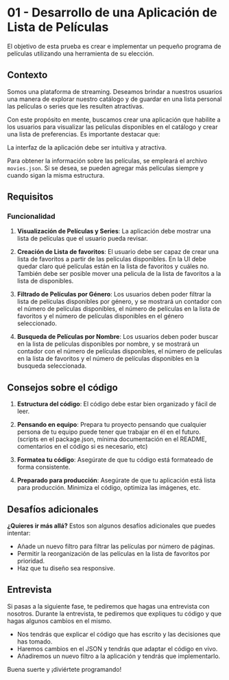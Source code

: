 # 01 - Desarrollo de una Aplicación de Lista de Películas

El objetivo de esta prueba es crear e implementar un pequeño programa de películas utilizando una herramienta de su elección.

## Contexto

Somos una plataforma de streaming. Deseamos brindar a nuestros usuarios una manera de explorar nuestro catálogo y de guardar en una lista personal las películas o series que les resulten atractivas.

Con este propósito en mente, buscamos crear una aplicación que habilite a los usuarios para visualizar las películas disponibles en el catálogo y crear una lista de preferencias. Es importante destacar que:

La interfaz de la aplicación debe ser intuitiva y atractiva.

Para obtener la información sobre las películas, se empleará el archivo `movies.json`. Si se desea, se pueden agregar más películas siempre y cuando sigan la misma estructura.

## Requisitos

### Funcionalidad

1. **Visualización de Películas y Series**: La aplicación debe mostrar una lista de películas que el usuario pueda revisar.

2. **Creación de Lista de favoritos**: El usuario debe ser capaz de crear una lista de favoritos a partir de las películas disponibles. En la UI debe quedar claro qué películas están en la lista de favoritos y cuáles no. También debe ser posible mover una pelicula de la lista de favoritos a la lista de disponibles.

3. **Filtrado de Películas por Género**: Los usuarios deben poder filtrar la lista de películas disponibles por género, y se mostrará un contador con el número de películas disponibles, el número de películas en la lista de favoritos y el número de películas disponibles en el género seleccionado.

4. **Busqueda de Películas por Nombre**: Los usuarios deben poder buscar en la lista de películas disponibles por nombre, y se mostrará un contador con el número de películas disponibles, el número de películas en la lista de favoritos y el número de películas disponibles en la busqueda seleccionada.

## Consejos sobre el código

1. **Estructura del código**: El código debe estar bien organizado y fácil de leer.

2. **Pensando en equipo**: Prepara tu proyecto pensando que cualquier persona de tu equipo puede tener que trabajar en él en el futuro. (scripts en el package.json, mínima documentación en el README, comentarios en el código si es necesario, etc)

3. **Formatea tu código**: Asegúrate de que tu código está formateado de forma consistente.

4. **Preparado para producción**: Asegúrate de que tu aplicación está lista para producción. Minimiza el código, optimiza las imágenes, etc.

## Desafíos adicionales

**¿Quieres ir más allá?** Estos son algunos desafíos adicionales que puedes intentar:

- Añade un nuevo filtro para filtrar las películas por número de páginas.
- Permitir la reorganización de las películas en la lista de favoritos por prioridad.
- Haz que tu diseño sea responsive.

## Entrevista

Si pasas a la siguiente fase, te pediremos que hagas una entrevista con nosotros. Durante la entrevista, te pediremos que expliques tu código y que hagas algunos cambios en el mismo.

- Nos tendrás que explicar el código que has escrito y las decisiones que has tomado.
- Haremos cambios en el JSON y tendrás que adaptar el código en vivo.
- Añadiremos un nuevo filtro a la aplicación y tendrás que implementarlo.

Buena suerte y ¡diviértete programando!